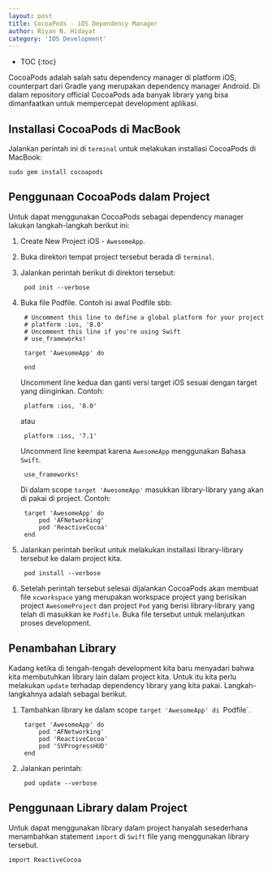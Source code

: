 ```yaml
---
layout: post
title: CocoaPods - iOS Dependency Manager
author: Riyan N. Hidayat
category: 'IOS Development'
---
```


* TOC
{:toc}

CocoaPods adalah salah satu dependency manager di platform iOS, counterpart dari Gradle yang merupakan dependency manager Android. Di dalam repository official CocoaPods ada banyak library yang bisa dimanfaatkan untuk mempercepat development aplikasi.

## Installasi CocoaPods di MacBook
Jalankan perintah ini di `terminal` untuk melakukan installasi CocoaPods di MacBook:

    sudo gem install cocoapods


## Penggunaan CocoaPods dalam Project
Untuk dapat menggunakan CocoaPods sebagai dependency manager lakukan langkah-langkah berikut ini:

1. Create New Project iOS - `AwesomeApp`.
2. Buka direktori tempat project tersebut berada di `terminal`.
3. Jalankan perintah berikut di direktori tersebut:

        pod init --verbose

<!-- break -->

4. Buka file Podfile. Contoh isi awal Podfile sbb:

        # Uncomment this line to define a global platform for your project
        # platform :ios, '8.0'
        # Uncomment this line if you're using Swift
        # use_frameworks!

        target 'AwesomeApp' do

        end

    Uncomment line kedua dan ganti versi target iOS sesuai dengan target yang diinginkan. Contoh:

        platform :ios, '8.0'

    atau

        platform :ios, '7.1'

    Uncomment line keempat karena `AwesomeApp` menggunakan Bahasa `Swift`.

        use_frameworks!

    Di dalam scope `target 'AwesomeApp'` masukkan library-library yang akan di pakai di project. Contoh:

        target 'AwesomeApp' do
            pod 'AFNetworking'
            pod 'ReactiveCocoa'
        end

5. Jalankan perintah berikut untuk melakukan installasi library-library tersebut ke dalam project kita.

        pod install --verbose

6. Setelah perintah tersebut selesai dijalankan CocoaPods akan membuat file `xcworkspace` yang merupakan workspace project yang berisikan project `AwesomeProject` dan project `Pod` yang berisi library-library yang telah di masukkan ke `Podfile`. Buka file tersebut untuk melanjutkan proses development.

## Penambahan Library
Kadang ketika di tengah-tengah development kita baru menyadari bahwa kita membutuhkan library lain dalam project kita. Untuk itu kita perlu melakukan `update` terhadap dependency library yang kita pakai. Langkah-langkahnya adalah sebagai berikut.

1. Tambahkan library ke dalam scope `target 'AwesomeApp' di `Podfile`.

        target 'AwesomeApp' do
            pod 'AFNetworking'
            pod 'ReactiveCocoa'
            pod 'SVProgressHUD'
        end

2. Jalankan perintah:

        pod update --verbose

## Penggunaan Library dalam Project
Untuk dapat menggunakan library dalam project hanyalah sesederhana menambahkan statement `import` di `Swift` file yang menggunakan library tersebut.

    import ReactiveCocoa
